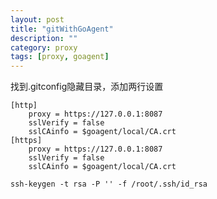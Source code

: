 ```yaml
---
layout: post
title: "gitWithGoAgent"
description: ""
category: proxy
tags: [proxy, goagent]
---
```



找到.gitconfig隐藏目录，添加两行设置

    [http] 
        proxy = https://127.0.0.1:8087 
        sslVerify = false
        sslCAinfo = $goagent/local/CA.crt
    [https] 
        proxy = https://127.0.0.1:8087 
        sslVerify = false
        sslCAinfo = $goagent/local/CA.crt
        
    ssh-keygen -t rsa -P '' -f /root/.ssh/id_rsa